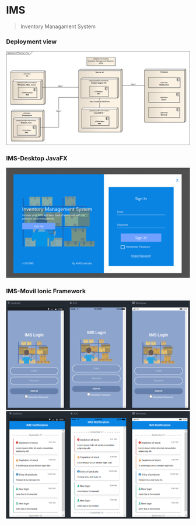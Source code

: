# IMS

> Inventory Managament System

### Deployment view 
<p align="center">
    <img src="docs/img/deploymentview.png" alt="deploy" />
</p>

### IMS-Desktop JavaFX
<p align="center">
    <img src="docs/img/imslogindesktop.png" alt="deploy" />
</p>

### IMS-Movil Ionic Framework

<p align="center">
    <img src="docs/img/imslogin.png" alt="ionic Login" />
    <img src="docs/img/imsmain.png" alt="ionic main" />
</p>